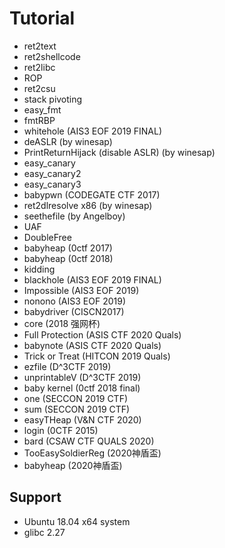 # Tutorial

* ret2text
* ret2shellcode
* ret2libc
* ROP
* ret2csu
* stack pivoting
* easy_fmt
* fmtRBP 
* whitehole (AIS3 EOF 2019 FINAL)
* deASLR (by winesap)
* PrintReturnHijack (disable ASLR) (by winesap) 
* easy_canary
* easy_canary2
* easy_canary3
* babypwn (CODEGATE CTF 2017)
* ret2dlresolve x86 (by winesap)
* seethefile (by Angelboy)
* UAF
* DoubleFree
* babyheap (0ctf 2017)
* babyheap (0ctf 2018)
* kidding
* blackhole (AIS3 EOF 2019 FINAL)
* Impossible (AIS3 EOF 2019)
* nonono (AIS3 EOF 2019)
* babydriver (CISCN2017)
* core (2018 强网杯)
* Full Protection (ASIS CTF 2020 Quals)
* babynote (ASIS CTF 2020 Quals)
* Trick or Treat (HITCON 2019 Quals)
* ezfile (D^3CTF 2019)
* unprintableV (D^3CTF 2019)
* baby kernel (0ctf 2018 final)
* one (SECCON 2019 CTF)
* sum (SECCON 2019 CTF)
* easyTHeap (V&N CTF 2020)
* login (0CTF 2015)
* bard (CSAW CTF QUALS 2020)
* TooEasySoldierReg (2020神盾盃)
* babyheap (2020神盾盃)

## Support
* Ubuntu 18.04 x64 system
* glibc 2.27
